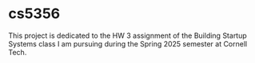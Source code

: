 # cs5356
This project is dedicated to the HW 3 assignment of the Building Startup Systems class I am pursuing during the Spring 2025 semester at Cornell Tech.
